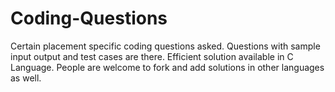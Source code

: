 # Coding-Questions
Certain placement specific coding questions asked.
Questions with sample input output and test cases are there. Efficient solution available in C Language.
People are welcome to fork and add solutions in other languages as well.
